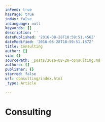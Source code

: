 ```yaml
---
inFeed: true
hasPage: true
inNav: false
inLanguage: null
keywords: []
description: ''
datePublished: '2016-08-28T18:59:51.456Z'
dateModified: '2016-08-28T18:59:51.187Z'
title: Consulting
author: []
via: {}
sourcePath: _posts/2016-08-28-consulting.md
authors: []
publisher: {}
starred: false
url: consulting/index.html
_type: Article

---
```

# Consulting